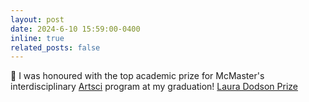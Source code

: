 ```yaml
---
layout: post
date: 2024-6-10 15:59:00-0400
inline: true
related_posts: false
---
```


🎉 I was honoured with the top academic prize for McMaster's interdisciplinary [Artsci](https://artsci.mcmaster.ca/) program at my graduation! [Laura Dodson Prize](https://registrar.mcmaster.ca/convocation-archive/faculty-of-humanities-and-the-arts-science-program/#tab-30)
